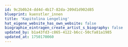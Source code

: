```yaml
---
id: 9c2b0b24-dd4d-4b17-82da-209d1d902d85
blueprint: kuenstler_innen
title: 'Kapitolina Lengeling'
hat_eigene_website_has_own_website: false
biographie_eintragen_create_artist_s_biography: false
updated_by: b1a43fd3-c865-4122-b6cc-50cfa81a1985
updated_at: 1750170060
---
```

